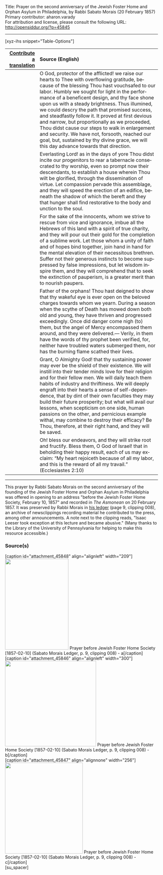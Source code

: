<html>
<head></head>
<body>
Title: Prayer on the second anniversary of the Jewish Foster Home and Orphan Asylum in Philadelphia, by Rabbi Sabato Morais (20 February 1857)<br />
Primary contributor: aharon.varady<br />
For attribution and license, please consult the following URL: <a href="http://opensiddur.org/?p=45845">http://opensiddur.org/?p=45845</a>
<p />
<hr />

[xyz-ihs snippet="Table-Options"]<table style="margin-left: auto; margin-right: auto;" class="draggable">
<thead><tr><th id="x" style="text-align: right;"><a href="/translate/" target="_blank" rel="noopener">Contribute a translation</a></th><th style="text-align: left;">Source (English)</th></tr></thead>
<tbody>
<tr><td style="vertical-align:top;">
<div class="liturgy" lang="he" style="text-align: right;">

</div></td>

<td style="vertical-align:top;">
<div class="english" lang="en" style="text-align: left;">
O God, protector of the afflicted! 
we raise our hearts to Thee with overflowing gratitude, 
because of the blessing Thou hast vouchsafed to our labor. 
Humbly we sought for light 
in the performance of a beneficent design, 
and thy face shone upon us 
with a steady brightness. 
Thus illumined, 
we could descry the path that promised success, 
and steadfastly follow it. 
It proved at first devious and narrow, 
but proportionally as we proceeded, 
Thou didst cause our steps 
to walk in enlargement and security. 
We have not, forsooth, reached our goal, 
but, sustained by thy divine grace, 
we will this day advance towards that direction. 
</div></td></tr>


<tr><td style="vertical-align:top;">
<div class="liturgy" lang="he" style="text-align: right;">

</div></td>

<td style="vertical-align:top;">
<div class="english" lang="en" style="text-align: left;">
Everlasting Lord! 
as in the days of yore 
Thou didst incite our progenitors 
to rear a tabernacle consecrated to thy worship, 
even so prompt now their descendants, 
to establish a house wherein Thou wilt be glorified, 
through the dissemination of virtue. 
Let compassion pervade this assemblage, 
and they will speed the erection of an edifice, 
beneath the shadow of which the bereft and they that hunger 
shall find restorative to the body and unction to the soul.
</div></td></tr>


<tr><td style="vertical-align:top;">
<div class="liturgy" lang="he" style="text-align: right;">

</div></td>

<td style="vertical-align:top;">
<div class="english" lang="en" style="text-align: left;">
For the sake of the innocents, 
whom we strive to rescue from vice and ignorance, 
imbue all the Hebrews of this land 
with a spirit of true charity, 
and they will pour out their gold 
for the completion of a sublime work. 
Let those whom a unity of faith and of hopes bind together, 
join hand in hand 
for the mental elevation 
of their necessitous brethren. 
Suffer not their generous instincts 
to become suppressed by false impressions, 
but let wisdom inspire them, 
and they will comprehend 
that to seek the extinction of pauperism, 
is a greater merit than to nourish paupers. 
</div></td></tr>


<tr><td style="vertical-align:top;">
<div class="liturgy" lang="he" style="text-align: right;">

</div></td>

<td style="vertical-align:top;">
<div class="english" lang="en" style="text-align: left;">
Father of the orphans! 
Thou hast deigned to show 
that thy wakeful eye is ever open 
on the beloved charges 
towards whom we yearn. 
During a season when the scythe of Death 
has mowed down both old and young, 
they have thriven and progressed exceedingly. 
Once did danger come nigh (to) them, 
but the angel of Mercy encompassed them around, 
and they were delivered.— 
Verily, in them have the words of thy prophet been verified, 
for, neither have troubled waters submerged them, 
nor has the burning flame scathed their lives. 
</div></td></tr>


<tr><td style="vertical-align:top;">
<div class="liturgy" lang="he" style="text-align: right;">

</div></td>

<td style="vertical-align:top;">
<div class="english" lang="en" style="text-align: left;">
Grant, O Almighty God! 
that thy sustaining power may ever be the shield of their existence. 
We will instill into their tender minds 
love for their religion 
and for their fellow men. 
We will daily teach them 
habits of industry and thriftiness. 
We will deeply engraft into their hearts 
a sense of self-dependence, 
that by dint of their own faculties 
they may build their future prosperity; 
but what will avail our lessons, 
when scepticism on one side, 
human passions on the other, 
and pernicious example withal, 
may combine to destroy their efficacy? 
Be Thou, therefore, at their right hand, 
and they will be saved.
</div></td></tr>


<tr><td style="vertical-align:top;">
<div class="liturgy" lang="he" style="text-align: right;">

</div></td>

<td style="vertical-align:top;">
<div class="english" lang="en" style="text-align: left;">
Oh! bless our endeavors, 
and they will strike root and fructify. 
Bless them, O God of Israel! 
that in beholding their happy result, 
each of us may exclaim: 
“My heart rejoiceth because of all my labor,
 and this is the reward of all my travail.” <span class="citation">(Ecclesiastes 2:10)</span>
</div></td></tr>
</tbody></table>

<hr />


This prayer by Rabbi Sabato Morais on the second anniversary of the founding of the Jewish Foster Home and Orphan Asylum in Philadelphia was offered in opening to an address "before the Jewish Foster Home Society, February 10, 1857" and recorded in <em>The Asmonean</em> on 20 February 1857. It was preserved by Rabbi Morais in <a href="http://sceti.library.upenn.edu/pages/index.cfm?so_id=1661&pageposition=25&level=1">his ledger</a> (page 9, clipping 008), an archive of newsclippings recording material he contributed to the press, among other announcements. A note next to the clipping reads, "Isaac Leeser took exception at this lecture and became abusive." (Many thanks to the Library of the University of Pennsylvania for helping to make this resource accessible.)


<h3>Source(s)</h3>

<span style="float: right;">[caption id="attachment_45848" align="alignleft" width="209"]<a href="https://opensiddur.org/wp-content/uploads/2022/07/Prayer-before-Jewish-Foster-Home-Society-1857-02-10-Sabato-Morais-Ledger-p.-9-clipping-008-a.png"><img src="https://opensiddur.org/wp-content/uploads/2022/07/Prayer-before-Jewish-Foster-Home-Society-1857-02-10-Sabato-Morais-Ledger-p.-9-clipping-008-a-209x300.png" alt="" width="209" height="300" class="size-medium wp-image-45848" /></a> Prayer before Jewish Foster Home Society [1857-02-10] (Sabato Morais Ledger, p. 9, clipping 008) - a[/caption]</span> <span style="float: left;">[caption id="attachment_45846" align="alignleft" width="300"]<a href="https://opensiddur.org/wp-content/uploads/2022/07/Prayer-before-Jewish-Foster-Home-Society-1857-02-10-Sabato-Morais-Ledger-p.-9-clipping-008-b.png"><img src="https://opensiddur.org/wp-content/uploads/2022/07/Prayer-before-Jewish-Foster-Home-Society-1857-02-10-Sabato-Morais-Ledger-p.-9-clipping-008-b-300x282.png" alt="" width="300" height="282" class="size-medium wp-image-45846" /></a> Prayer before Jewish Foster Home Society [1857-02-10] (Sabato Morais Ledger, p. 9, clipping 008) - b[/caption]</span> <span style="float: left;">[caption id="attachment_45847" align="alignnone" width="256"]<a href="https://opensiddur.org/wp-content/uploads/2022/07/Prayer-before-Jewish-Foster-Home-Society-1857-02-10-Sabato-Morais-Ledger-p.-9-clipping-008-c.png"><img src="https://opensiddur.org/wp-content/uploads/2022/07/Prayer-before-Jewish-Foster-Home-Society-1857-02-10-Sabato-Morais-Ledger-p.-9-clipping-008-c-256x300.png" alt="" width="256" height="300" class="size-medium wp-image-45847" /></a> Prayer before Jewish Foster Home Society [1857-02-10] (Sabato Morais Ledger, p. 9, clipping 008) - c[/caption]</span>[su_spacer]

&nbsp;
</body>
</html>